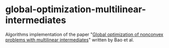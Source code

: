 # global-optimization-multilinear-intermediates

Algorithms implementation of the paper "[Global optimization of nonconvex problems with multilinear intermediates](https://link.springer.com/article/10.1007/s12532-014-0073-z)" written by Bao et al.
